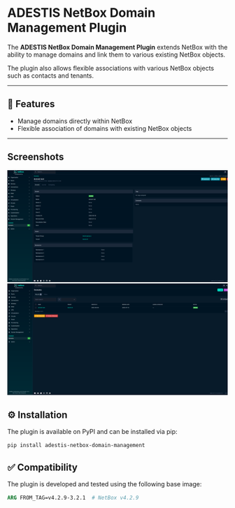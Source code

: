 # ADESTIS NetBox Domain Management Plugin

The **ADESTIS NetBox Domain Management Plugin** extends NetBox with the ability to manage domains and link them to various existing NetBox objects.

The plugin also allows flexible associations with various NetBox objects such as contacts and tenants.

---

## 🚀 Features

- Manage domains directly within NetBox
- Flexible association of domains with existing NetBox objects


---
## Screenshots

![Domain Details](https://github.com/an-adestis/ADESTIS-Netbox-Domain-Management/blob/1-feat-test/domian.test1.png)
![Domain View](https://github.com/an-adestis/ADESTIS-Netbox-Domain-Management/blob/1-feat-test/domaintest2.png)


## ⚙️ Installation

The plugin is available on PyPI and can be installed via pip:

```bash
pip install adestis-netbox-domain-management
```

## ✅ Compatibility

The plugin is developed and tested using the following base image:

```dockerfile
ARG FROM_TAG=v4.2.9-3.2.1  # NetBox v4.2.9
```
